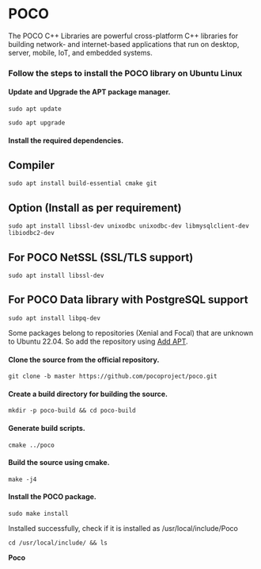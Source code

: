 # POCO
The POCO C++ Libraries are powerful cross-platform C++ libraries for building network- and internet-based applications that run on desktop, server, mobile, IoT, and embedded systems.

<h3>Follow the steps to install the POCO library on Ubuntu Linux</h3>

#### Update and Upgrade the APT package manager.
`sudo apt update`

`sudo apt upgrade`

#### Install the required dependencies.

## Compiler
`sudo apt install build-essential cmake git`

## Option (Install as per requirement)

`sudo apt install libssl-dev unixodbc unixodbc-dev libmysqlclient-dev libiodbc2-dev`

## For POCO NetSSL (SSL/TLS support)
`sudo apt install libssl-dev`

## For POCO Data library with PostgreSQL support
`sudo apt install libpq-dev`
 
Some packages belong to repositories (Xenial and Focal) that are unknown to Ubuntu 22.04. So add the repository using <a href="https://www.google.com/search?q=Add+APT">Add APT</a>.

#### Clone the source from the official repository.
`git clone -b master https://github.com/pocoproject/poco.git`

#### Create a build directory for building the source.
`mkdir -p poco-build && cd poco-build`

#### Generate build scripts.
`cmake ../poco`

#### Build the source using cmake.
`make -j4`

#### Install the POCO package.
`sudo make install`

Installed successfully, check if it is installed as /usr/local/include/Poco

`cd /usr/local/include/ && ls`

<b>Poco</b>
